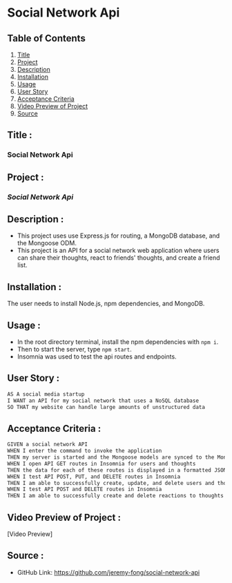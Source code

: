 # Social Network Api

## Table of Contents
1. [Title](#title)
2. [Project](#project)
3. [Description](#description)
4. [Installation](#installation)
5. [Usage](#usage)
6. [User Story](#user-story)
7. [Acceptance Criteria](#acceptance-criteria)
8. [Video Preview of Project](#video-preview-of-project)
9. [Source](#source)

## Title :
### Social Network Api

## Project :
### *Social Network Api*

## Description :
* This project uses use Express.js for routing, a MongoDB database, and the Mongoose ODM.
* This project is an API for a social network web application where users can share their thoughts, react to friends' thoughts, and create a friend list. 

## Installation :
The user needs to install Node.js, npm dependencies, and MongoDB.

## Usage :
- In the root directory terminal, install the npm dependencies with `npm i`.
- Then to start the server, type `npm start`.
- Insomnia was used to test the api routes and endpoints. 

## User Story :
```md
AS A social media startup
I WANT an API for my social network that uses a NoSQL database
SO THAT my website can handle large amounts of unstructured data
```

## Acceptance Criteria :
```md
GIVEN a social network API
WHEN I enter the command to invoke the application
THEN my server is started and the Mongoose models are synced to the MongoDB database
WHEN I open API GET routes in Insomnia for users and thoughts
THEN the data for each of these routes is displayed in a formatted JSON
WHEN I test API POST, PUT, and DELETE routes in Insomnia
THEN I am able to successfully create, update, and delete users and thoughts in my database
WHEN I test API POST and DELETE routes in Insomnia
THEN I am able to successfully create and delete reactions to thoughts and add and remove friends to a user’s friend list
```


## Video Preview of Project :
[Video Preview]

## Source :
- GitHub Link: https://github.com/jeremy-fong/social-network-api